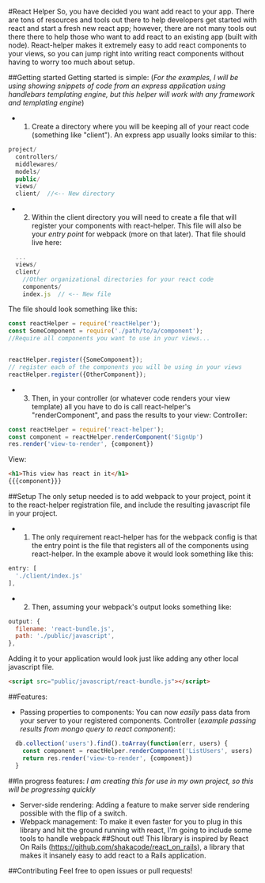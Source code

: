 #React Helper
So, you have decided you want add react to your app. There are tons of resources and tools out there to help developers get started with react and start a fresh new react app; however, there
are not many tools out there there to help those who want to add react to an existing app (built with node).  React-helper makes it extremely easy to
add react components to your views, so you can jump right into writing react components without having to worry too much about setup.


##Getting started
Getting started is simple: 
(_For the examples, I will be using showing snippets of code from an express application using handlebars templating engine, but this helper will work with any framework and templating engine_)
* 1. Create a directory where you will be keeping all of your react code (something like "client").  An express app usually looks similar to this:
```javascript
project/
  controllers/
  middlewares/
  models/
  public/
  views/
  client/  //<-- New directory  
```

* 2. Within the client directory you will need to create a file that will register your components with react-helper.  This file will also be your _entry point_ for webpack (more on that later).
That file should live here:
```javascript
  ...
  views/
  client/
    //Other organizational directories for your react code
    components/
    index.js  // <-- New file
```
The file should look something like this:
 ```javascript
const reactHelper = require('reactHelper');
const SomeComponent = require('./path/to/a/component');
//Require all components you want to use in your views...


reactHelper.register({SomeComponent});
// register each of the components you will be using in your views
reactHelper.register({OtherComponent});
 ```
* 3. Then, in your controller (or whatever code renders your view template) all you have to do is call react-helper's "renderComponent", and pass the results to your view:
Controller:
```javascript
const reactHelper = require('react-helper');
const component = reactHelper.renderComponent('SignUp')
res.render('view-to-render', {component})
```

View:
```html
<h1>This view has react in it</h1>
{{{component}}}
```

##Setup
The only setup needed is to add webpack to your project, point it to the react-helper registration file, and include the resulting javascript file in your project.
* 1. The only requirement react-helper has for the webpack config is that the entry point is the file that registers all of the components using react-helper.
In the example above it would look something like this:
```javascript
entry: [
  './client/index.js'
],
```
* 2. Then, assuming your webpack's output looks something like: 
```javascript
output: {
  filename: 'react-bundle.js',
  path: './public/javascript',
},
```
Adding it to your application would look just like adding any other local javascript file.
```html
<script src="public/javascript/react-bundle.js"></script>
```

##Features:
* Passing properties to components: You can now _easily_ pass data from your server to your registered components.
Controller (_example passing results from mongo query to react component_):
```javascript
  db.collection('users').find().toArray(function(err, users) {
    const component = reactHelper.renderComponent('ListUsers', users)
    return res.render('view-to-render', {component})
  }
```
##In progress features:
_I am creating this for use in my own project, so this will be progressing quickly_ 
* Server-side rendering:  Adding a feature to make server side rendering possible with the flip of a switch.
* Webpack management:  To make it even faster for you to plug in this library and hit the ground running with react, I'm going to include some tools to handle webpack 
##Shout out!
This library is inspired by React On Rails (https://github.com/shakacode/react_on_rails), a library that makes it insanely easy to add react to a Rails application. 

##Contributing
Feel free to open issues or pull requests!
